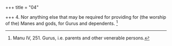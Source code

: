+++
title = "04"

+++
4. Nor anything else that may be required for providing for (the worship of the) Manes and gods, for Gurus and dependents. [^3] 


[^3]:  Manu IV, 251. Gurus, i.e. parents and other venerable persons.
